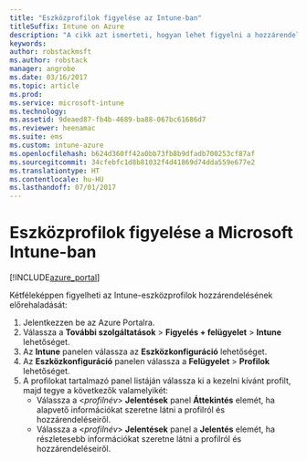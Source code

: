 ```yaml
---
title: "Eszközprofilok figyelése az Intune-ban"
titleSuffix: Intune on Azure
description: "A cikk azt ismerteti, hogyan lehet figyelni a hozzárendelt Intune-eszközprofilokat.”"
keywords: 
author: robstackmsft
ms.author: robstack
manager: angrobe
ms.date: 03/16/2017
ms.topic: article
ms.prod: 
ms.service: microsoft-intune
ms.technology: 
ms.assetid: 9deaed87-fb4b-4689-ba88-067bc61686d7
ms.reviewer: heenamac
ms.suite: ems
ms.custom: intune-azure
ms.openlocfilehash: b624d360ff42a0bb73fb8b9dfadb700253cf87af
ms.sourcegitcommit: 34cfebfc1d8b81032f4d41869d74dda559e677e2
ms.translationtype: HT
ms.contentlocale: hu-HU
ms.lasthandoff: 07/01/2017
---
```

# <a name="how-to-monitor-device-profiles-in-microsoft-intune"></a>Eszközprofilok figyelése a Microsoft Intune-ban

[!INCLUDE[azure_portal](./includes/azure_portal.md)]

Kétféleképpen figyelheti az Intune-eszközprofilok hozzárendelésének előrehaladását:


1. Jelentkezzen be az Azure Portalra.
2. Válassza a **További szolgáltatások** > **Figyelés + felügyelet** > **Intune** lehetőséget.
3. Az **Intune** panelen válassza az **Eszközkonfiguráció** lehetőséget.
2. Az **Eszközkonfiguráció** panelen válassza a **Felügyelet** > **Profilok** lehetőséget.
2. A profilokat tartalmazó panel listáján válassza ki a kezelni kívánt profilt, majd tegye a következők valamelyikét:
    - Válassza a <*profilnév*> **Jelentések** panel **Áttekintés** elemét, ha alapvető információkat szeretne látni a profilról és hozzárendeléseiről.
    - Válassza a <*profilnév*> **Jelentések** panel a **Jelentés** elemét, ha részletesebb információkat szeretne látni a profilról és hozzárendeléseiről.
